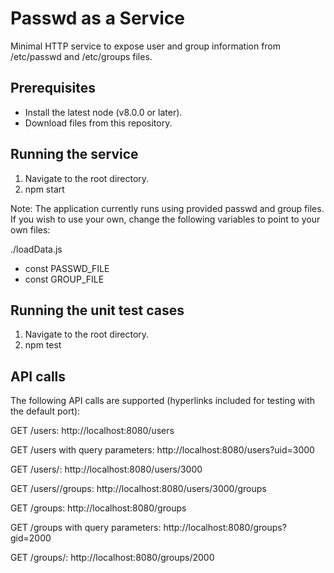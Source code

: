 # Passwd as a Service

Minimal HTTP service to expose user and group information from /etc/passwd and /etc/groups files.

## Prerequisites

* Install the latest node (v8.0.0 or later).
* Download files from this repository.

## Running the service

1. Navigate to the root directory.
2. npm start

Note: The application currently runs using provided passwd and group files. If you wish to use your own, change the following variables to  point to your own files:

./loadData.js
* const PASSWD_FILE
* const GROUP_FILE

## Running the unit test cases

1. Navigate to the root directory.
2. npm test

## API calls
The following API calls are supported (hyperlinks included for testing with the default port):

GET /users: http://localhost:8080/users

GET /users with query parameters: http://localhost:8080/users?uid=3000

GET /users/<uid>: http://localhost:8080/users/3000
  
GET /users/<uid>/groups: http://localhost:8080/users/3000/groups
  
GET /groups: http://localhost:8080/groups

GET /groups with query parameters: http://localhost:8080/groups?gid=2000

GET /groups/<gid>: http://localhost:8080/groups/2000
